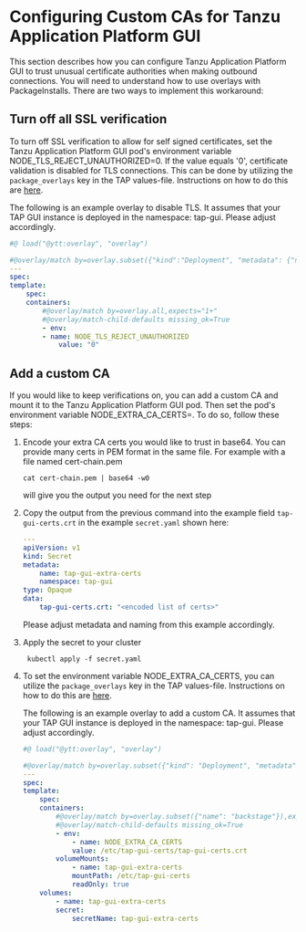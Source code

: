 # Configuring Custom CAs for Tanzu Application Platform GUI

This section describes how you can configure Tanzu Application Platform GUI to trust unusual certificate authorities when making outbound connections. You will need to understand how to use overlays with PackageInstalls. There are two ways to implement this workaround:

## Turn off all SSL verification
To turn off SSL verification to allow for self signed certificates, set the Tanzu Application Platform GUI pod's environment variable NODE_TLS_REJECT_UNAUTHORIZED=0. If the value equals '0', certificate validation is disabled for TLS connections. This can be done by utilizing the `package_overlays` key in the TAP values-file. Instructions on how to do this are [here](../customize-package-installation.md).

The following is an example overlay to disable TLS. It assumes that your TAP GUI instance is deployed in the namespace: tap-gui. Please adjust accordingly.
```yaml
#@ load("@ytt:overlay", "overlay")

#@overlay/match by=overlay.subset({"kind":"Deployment", "metadata": {"name": "server", "namespace": "tap-gui"}}),expects="1+"
---
spec:
template:
    spec:
    containers:
        #@overlay/match by=overlay.all,expects="1+"
        #@overlay/match-child-defaults missing_ok=True
        - env:
        - name: NODE_TLS_REJECT_UNAUTHORIZED
            value: "0"
```

## Add a custom CA
If you would like to keep verifications on, you can add a custom CA and mount it to the Tanzu Application Platform GUI pod. Then set the pod's environment variable NODE_EXTRA_CA_CERTS=<path to mounted file>. To do so, follow these steps:

1. Encode your extra CA certs you would like to trust in base64. You can provide many certs in PEM format in the same file. For example with a file named cert-chain.pem
    ```
    cat cert-chain.pem | base64 -w0
    ``` 
    will give you the output you need for the next step

1. Copy the output from the previous command into the example field `tap-gui-certs.crt` in the example `secret.yaml` shown here:
    ```yaml
    ---
    apiVersion: v1
    kind: Secret
    metadata:
        name: tap-gui-extra-certs
        namespace: tap-gui
    type: Opaque
    data:
        tap-gui-certs.crt: "<encoded list of certs>" 
    ```
    Please adjust metadata and naming from this example accordingly.

1. Apply the secret to your cluster
   ```
    kubectl apply -f secret.yaml
   ```

1. To set the environment variable NODE_EXTRA_CA_CERTS, you can utilize the `package_overlays` key in the TAP values-file. Instructions on how to do this are [here](../customize-package-installation.md).

    The following is an example overlay to add a custom CA. It assumes that your TAP GUI instance is deployed in the namespace: tap-gui. Please adjust accordingly.
    ```yaml
    #@ load("@ytt:overlay", "overlay")

    #@overlay/match by=overlay.subset({"kind": "Deployment", "metadata": {"name": "server", "namespace": "tap-gui"}}), expects="1+"
    ---
    spec:
    template:
        spec:
        containers:
            #@overlay/match by=overlay.subset({"name": "backstage"}),expects="1+"
            #@overlay/match-child-defaults missing_ok=True
            - env:
                - name: NODE_EXTRA_CA_CERTS
                value: /etc/tap-gui-certs/tap-gui-certs.crt
            volumeMounts:
                - name: tap-gui-extra-certs
                mountPath: /etc/tap-gui-certs
                readOnly: true
        volumes:
            - name: tap-gui-extra-certs
            secret:
                secretName: tap-gui-extra-certs
    ```
